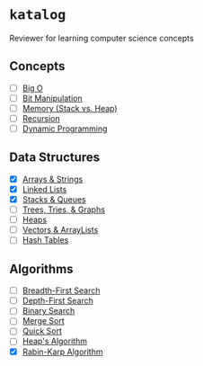 # `katalog`

Reviewer for learning computer science concepts

## Concepts
- [ ] [Big O](https://github.com/rjbernaldo/katalog/tree/master/concepts/big-o.md)
- [ ] [Bit Manipulation]()
- [ ] [Memory (Stack vs. Heap)]()
- [ ] [Recursion]()
- [ ] [Dynamic Programming]()

## Data Structures
- [x] [Arrays & Strings](https://github.com/rjbernaldo/katalog/tree/master/data-structures/arrays-and-strings.md)
- [x] [Linked Lists](https://github.com/rjbernaldo/katalog/tree/master/data-structures/linked-lists.md)
- [x] [Stacks & Queues](https://github.com/rjbernaldo/katalog/tree/master/data-structures/stacks-and-queues.md)
- [ ] [Trees, Tries, & Graphs](https://github.com/rjbernaldo/katalog/tree/master/data-structures/trees-tries-and-graphs.md)
- [ ] [Heaps]()
- [ ] [Vectors & ArrayLists]()
- [ ] [Hash Tables]()

## Algorithms
- [ ] [Breadth-First Search]()
- [ ] [Depth-First Search]()
- [ ] [Binary Search]()
- [ ] [Merge Sort]()
- [ ] [Quick Sort]()
- [ ] [Heap's Algorithm]()
- [x] [Rabin-Karp Algorithm](https://github.com/rjbernaldo/katalog/blob/master/algorithms/rabin-karp.js)
